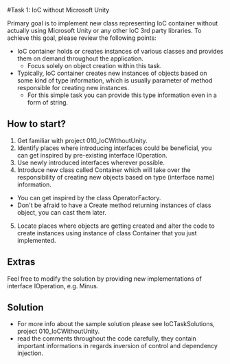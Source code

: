 #Task 1: IoC without Microsoft Unity

Primary goal is to implement new class representing IoC container without actually using Microsoft Unity or any other IoC 3rd party libraries. To achieve this goal, please review the following points:
* IoC container holds or creates instances of various classes and provides them on demand throughout the application.
  * Focus solely on object creation within this task.
* Typically, IoC container creates new instances of objects based on some kind of type information, which is usually parameter of method responsible for creating new instances.
  * For this simple task you can provide this type information even in a form of string.


## How to start?

1. Get familiar with project 010_IoCWithoutUnity.
2. Identify places where introducing interfaces could be beneficial, you can get inspired by pre-existing interface IOperation.
3. Use newly introduced interfaces wherever possible.
4. Introduce new class called Container which will take over the responsibility of creating new objects based on type (interface name) information.
  * You can get inspired by the class OperatorFactory.
  * Don't be afraid to have a Create method returning instances of class object, you can cast them later.
5. Locate places where objects are getting created and alter the code to create instances using instance of class Container that you just implemented.

## Extras

Feel free to modify the solution by providing new implementations of interface IOperation, e.g. Minus.

## Solution

* For more info about the sample solution please see IoCTaskSolutions, project 010_IoCWithoutUnity.
* read the comments throughout the code carefully, they contain important informations in regards inversion of control and dependency injection.